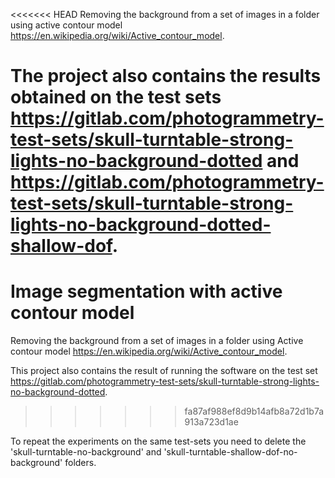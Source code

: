 <<<<<<< HEAD
Removing the background from a set of images in a folder using active contour model https://en.wikipedia.org/wiki/Active_contour_model.

The project also contains the results obtained on the test sets https://gitlab.com/photogrammetry-test-sets/skull-turntable-strong-lights-no-background-dotted and https://gitlab.com/photogrammetry-test-sets/skull-turntable-strong-lights-no-background-dotted-shallow-dof.
=======
# Image segmentation with active contour model

Removing the background from a set of images in a folder using Active contour model https://en.wikipedia.org/wiki/Active_contour_model.

This project also contains the result of running the software on the test set https://gitlab.com/photogrammetry-test-sets/skull-turntable-strong-lights-no-background-dotted.
>>>>>>> fa87af988ef8d9b14afb8a72d1b7a913a723d1ae

To repeat the experiments on the same test-sets you need to delete the 'skull-turntable-no-background' and 'skull-turntable-shallow-dof-no-background' folders.
